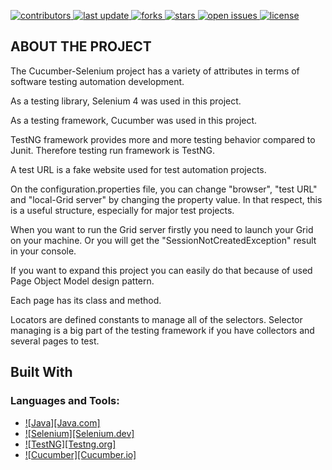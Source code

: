 <p>
  <a href="https://github.com/alikaya2/Cucumber-Selenium/graphs/contributors">
    <img src="https://img.shields.io/github/contributors/alikaya2/Cucumber-Selenium" alt="contributors" />
  </a>
  <a href="">
    <img src="https://img.shields.io/github/last-commit/alikaya2/Cucumber-Selenium" alt="last update" />
  </a>
  <a href="https://github.com/alikaya2/Cucumber-Selenium/network/members">
    <img src="https://img.shields.io/github/forks/alikaya2/Cucumber-Selenium" alt="forks" />
  </a>
  <a href="https://github.com/alikaya2/Cucumber-Selenium/stargazers">
    <img src="https://img.shields.io/github/stars/alikaya2/Cucumber-Selenium" alt="stars" />
  </a>
  <a href="https://github.com/alikaya2/Cucumber-Selenium/issues/">
    <img src="https://img.shields.io/github/issues/alikaya2/Cucumber-Selenium" alt="open issues" />
  </a>
  <a href="https://github.com/alikaya2/Cucumber-Selenium/blob/master/LICENSE">
    <img src="https://img.shields.io/github/license/alikaya2/Cucumber-Selenium.svg" alt="license" />
  </a>
</p>

## ABOUT THE PROJECT

The Cucumber-Selenium project has a variety of attributes in terms of software testing automation development.

As a testing library, Selenium 4 was used in this project.

As a testing framework, Cucumber was used in this project.

TestNG framework provides more and more testing behavior compared to Junit. Therefore testing run framework is TestNG.

A test URL is a fake website used for test automation projects.

On the configuration.properties file, you can change "browser", "test URL" and "local-Grid server" by changing the property value. In that respect, this is a useful structure, especially for major test projects.

When you want to run the Grid server firstly you need to launch your Grid on your machine. Or you will get the "SessionNotCreatedException" result in your console.

If you want to expand this project you can easily do that because of used Page Object Model design pattern. 

Each page has its class and method.

Locators are defined constants to manage all of the selectors. Selector managing is a big part of the testing framework if you have collectors and several pages to test. 

## Built With

<h3 align="left">Languages and Tools:</h3>

* [![Java][Java.com]][Java-url]
* [![Selenium][Selenium.dev]][Selenium-url]
* [![TestNG][Testng.org]][TestNg-url]
* [![Cucumber][Cucumber.io]][Cucumber-url]

<!-- MARKDOWN LINKS & IMAGES -->
<!-- https://www.markdownguide.org/basic-syntax/#reference-style-links -->
[Java-url]: https://www.java.com/tr
[Selenium-url]: https://www.selenium.dev
[TestNg-url]: https://testng.org
[Cucumber-url]: https://cucumber.io
